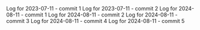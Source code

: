 Log for 2023-07-11 - commit 1
Log for 2023-07-11 - commit 2
Log for 2024-08-11 - commit 1
Log for 2024-08-11 - commit 2
Log for 2024-08-11 - commit 3
Log for 2024-08-11 - commit 4
Log for 2024-08-11 - commit 5
